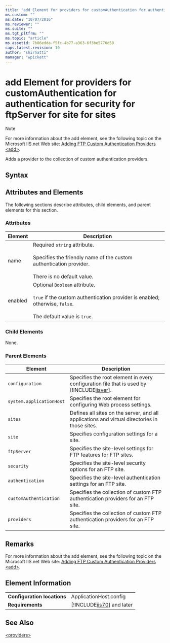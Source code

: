 ```yaml
---
title: "add Element for providers for customAuthentication for authentication for security for ftpServer for site for sites | Microsoft Docs"
ms.custom: ""
ms.date: "10/07/2016"
ms.reviewer: ""
ms.suite: ""
ms.tgt_pltfrm: ""
ms.topic: "article"
ms.assetid: 7b06edda-f5fc-4b77-a363-6f3be5776d58
caps.latest.revision: 10
author: "shirhatti"
manager: "wpickett"
---
```

# add Element for providers for customAuthentication for authentication for security for ftpServer for site for sites
> [!NOTE]
>  For more information about the add element, see the following topic on the Microsoft IIS.net Web site: [Adding FTP Custom Authentication Providers \<add>](http://www.iis.net/ConfigReference/system.applicationHost/sites/site/ftpServer/security/authentication/customAuthentication/providers/add).  
  
 Adds a provider to the collection of custom authentication providers.  
  
## Syntax  
  
## Attributes and Elements  
 The following sections describe attributes, child elements, and parent elements for this section.  
  
### Attributes  
  
|Element|Description|  
|-------------|-----------------|  
|name|Required `string` attribute.<br /><br /> Specifies the friendly name of the custom authentication provider.<br /><br /> There is no default value.|  
|enabled|Optional `Boolean` attribute.<br /><br /> `true` if the custom authentication provider is enabled; otherwise, `false`.<br /><br /> The default value is `true`.|  
  
### Child Elements  
 None.  
  
### Parent Elements  
  
|Element|Description|  
|-------------|-----------------|  
|`configuration`|Specifies the root element in every configuration file that is used by [!INCLUDE[iisver](../../reference/admin/includes/iisver-md.md)].|  
|`system.applicationHost`|Specifies the root element for configuring Web process settings.|  
|`sites`|Defines all sites on the server, and all applications and virtual directories in those sites.|  
|`site`|Specifies configuration settings for a site.|  
|`ftpServer`|Specifies the site-level settings for FTP features for FTP sites.|  
|`security`|Specifies the site-level security options for an FTP site.|  
|`authentication`|Specifies the site-level authentication settings for an FTP site.|  
|`customAuthentication`|Specifies the collection of custom FTP authentication providers for an FTP site.|  
|`providers`|Specifies the collection of custom FTP authentication providers for an FTP site.|  
  
## Remarks  
 For more information about the add element, see the following topic on the Microsoft IIS.net Web site: [Adding FTP Custom Authentication Providers \<add>](http://www.iis.net/ConfigReference/system.applicationHost/sites/site/ftpServer/security/authentication/customAuthentication/providers/add).  
  
## Element Information  
  
|||  
|-|-|  
|**Configuration locations**|ApplicationHost.config|  
|**Requirements**|[!INCLUDE[iis70](../../reference/admin/includes/iis70-md.md)] and later|  
  
## See Also  
 [\<providers>](../../reference/admin/943812d0-b9f0-4ebd-a133-594074a6a4d7.md)